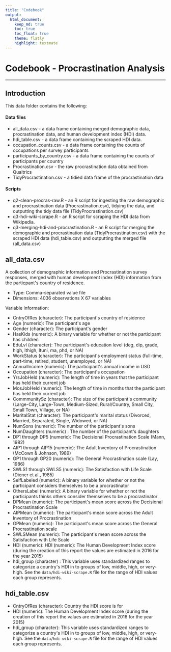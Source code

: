 ```yaml
---
title: "Codebook"
output: 
  html_document:
    keep_md: true
    toc: true
    toc_float: true
    theme: flatly
    highlight: textmate
---
```




# Codebook - Procrastination Analysis
***

## Introduction

This data folder contains the following:

#### Data files

* all_data.csv - a data frame containing merged demographic data, procrastination data, and human development index (HDI) data.
* hdi_table.csv - a data frame containing the scraped HDI data.
* occupation_counts.csv - a data frame containing the counts of occupations per survey participants
* participants_by_country.csv - a data frame containing the counts of participants per country
* Procrastination.csv - the raw procrastination data obtained from Qualtrics
* TidyProcrastination.csv - a tidied data frame of the procrastination data

#### Scripts

* q2-clean-procras-raw.R - an R script for ingesting the raw demographic and procrastination data (Procrastination.csv), tidying the data, and outputting the tidy data file (TidyProcrastination.csv)
* q3-hdi-wiki-scrape.R - an R script for scraping the HDI data from Wikipedia.
* q3-merging-hdi-and-procrastination.R - an R script for merging the demographic and procrastination data (TidyProcrastination.csv) with the scraped HDI data (hdi_table.csv) and outputting the merged file (all_data.csv)

## **all_data.csv**

A collection of demographic information and Procrastination survey responses, merged with human development index (HDI) information from the particpant's country of residence.

* Type: Comma-separated value file
* Dimensions: 4036 observations X 67 variables

Variable Information:

* CntryOfRes (character): The participant's country of residence
* Age (numeric): The participant's age 
* Gender (character): The participant's gender
* HasKids (numeric): A binary variable for whether or not the participant has children
* EduLvl (character): The participant's education level (deg, dip, grade, high, lthigh, ltuni, ma, phd, or NA)
* WorkStatus (character): The participant's employment status (full-time, part-time, retired, student, unemployed, or NA)
* AnnualIncome (numeric): The participant's annual income in USD
* Occupation (character): The participant's occupation
* YrsJobHeld (numeric): The length of time in years that the participant has held their current job
* MosJobHeld (numeric): The length of time in months that the participant has held their current job
* CommmunitySz (character): The size of the participant's community (Large-City, Large-Town, Medium-Sized, Rural/Country, Small City, Small Town, Village, or NA)
* MaritalStat (character): The participant's marital status (Divorced, Married, Separated, Single, Widowed, or NA)
* NumSons (numeric): The number of the participant's sons
* NumDaughters (numeric) : The number of the participant's daughters
* DP1 through DP5 (numeric): The Decisional Procrastination Scale (Mann, 1982)
* AIP1 through AIP15 (numeric): The Adult Inventory of Procrastination (McCown & Johnson, 1989)
* GP1 through GP20 (numeric): The General Procrastination scale (Lay, 1986)
* SWLS1 through SWLS5 (numeric): The Satisfaction with Life Scale (Diener et al., 1985)
* SelfLabeled (numeric): A binary variable for whether or not the participant considers themselves to be a procrastinator
* OthersLabel (numeric): A binary variable for whether or not the participants thinks others consider themselves to be a procrastinator
* DPMean (numeric): The participant's mean score across the Decisional Procrastination Scale
* AIPMean (numeric): The participant's mean score across the Adult Inventory of Procrastination
* GPMean (numeric): The participant's mean score across the General Procrastination scale
* SWLSMean (numeric): The participant's mean score across the Satisfaction with Life Scale
* HDI (numeric): HDI (numeric): The Human Development Index score (during the creation of this report the values are estimated in 2016 for the year 2015)
* hdi_group (character) : This variable uses standardized ranges to categorize a country's HDI in to groups of low, middle, high, or very-high. See the `data/hdi-wiki-scrape.R` file for the range of HDI values each group represents.

## hdi_table.csv

* CntryOfRes (character): Country the HDI score is for
* HDI (numeric): The Human Development Index score (during the creation of this report the values are estimated in 2016 for the year 2015)
* hdi_group (character): This variable uses standardized ranges to categorize a country's HDI in to groups of low, middle, high, or very-high. See the `data/hdi-wiki-scrape.R` file for the range of HDI values each group represents.
